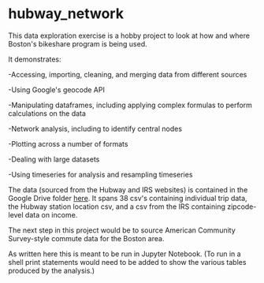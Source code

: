 # hubway_network

This data exploration exercise is a hobby project to look at how and where Boston's bikeshare program is being used.

It demonstrates:

  -Accessing, importing, cleaning, and merging data from different sources

  -Using Google's geocode API

  -Manipulating dataframes, including applying complex formulas to perform calculations on the data

  -Network analysis, including to identify central nodes

  -Plotting across a number of formats

  -Dealing with large datasets

  -Using timeseries for analysis and resampling timeseries

The data (sourced from the Hubway and IRS websites) is contained in the Google Drive folder <a href="http://bit.ly/2G4s7Ht">here</a>. It spans 38 csv's containing individual trip data, the Hubway station location csv, and a csv from the IRS containing zipcode-level data on income.

The next step in this project would be to source American Community Survey-style commute data for the Boston area.

As written here this is meant to be run in Jupyter Notebook. (To run in a shell print statements would need to be added to show the various tables produced by the analysis.)

